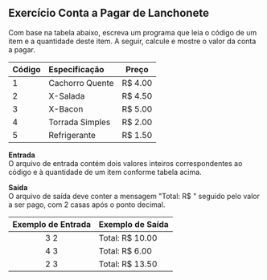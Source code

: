 ## Exercício Conta a Pagar de Lanchonete
Com base na tabela abaixo, escreva um programa que leia o código de um item e a quantidade deste item. A seguir, calcule e mostre o valor da conta a pagar.

Código | Especificação | Preço
--- | :--- | :---:
1 | Cachorro Quente | R$ 4.00
2 | X-Salada | R$ 4.50
3 | X-Bacon | R$ 5.00
4 | Torrada Simples | R$ 2.00
5 | Refrigerante | R$ 1.50

**Entrada**<br />
O arquivo de entrada contém dois valores inteiros correspondentes ao código e à quantidade de um item
conforme tabela acima.

**Saída**<br />
O arquivo de saída deve conter a mensagem "Total: R$ " seguido pelo valor a ser pago, com 2 casas após o ponto decimal.

Exemplo de Entrada | Exemplo de Saída
:---: | :---
3 2 | Total: R$ 10.00
4 3 | Total: R$ 6.00
2 3 | Total: R$ 13.50
